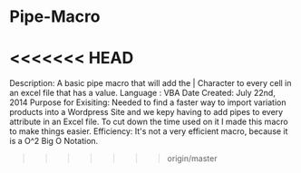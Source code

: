 Pipe-Macro
==========
<<<<<<< HEAD
=======
Description:           A basic pipe macro that will add the | Character to every cell in an excel file that has a value.
Language :             VBA
Date Created:          July 22nd, 2014
Purpose for Exisiting: Needed to find a faster way to import variation products into a Wordpress Site and we kepy having to                         add pipes to every attribute in an Excel file. To cut down the time used on it I made this macro to
                       make things easier.
Efficiency:            It's not a very efficient macro, because it is a O^2 Big O Notation.
>>>>>>> origin/master
